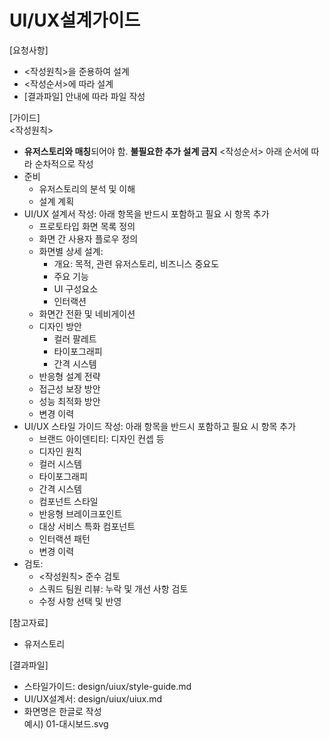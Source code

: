 # UI/UX설계가이드

[요청사항]
- <작성원칙>을 준용하여 설계
- <작성순서>에 따라 설계
- [결과파일] 안내에 따라 파일 작성  

[가이드]  
<작성원칙>
- **유저스토리와 매칭**되어야 함. **불필요한 추가 설계 금지**
<작성순서>
아래 순서에 따라 순차적으로 작성 
- 준비  
  - 유저스토리의 분석 및 이해 
  - 설계 계획 
- UI/UX 설계서 작성: 아래 항목을 반드시 포함하고 필요 시 항목 추가 
  - 프로토타입 화면 목록 정의
  - 화면 간 사용자 플로우 정의 
  - 화면별 상세 설계: 
    - 개요: 목적, 관련 유저스토리, 비즈니스 중요도 
    - 주요 기능 
    - UI 구성요소
    - 인터랙션
  - 화면간 전환 및 네비게이션 
  - 디자인 방안 
    - 컬러 팔레트 
    - 타이포그래피
    - 간격 시스템
  - 반응형 설계 전략 
  - 접근성 보장 방안 
  - 성능 최적화 방안 
  - 변경 이력    
- UI/UX 스타일 가이드 작성: 아래 항목을 반드시 포함하고 필요 시 항목 추가
  - 브랜드 아이덴티티: 디자인 컨셉 등 
  - 디자인 원칙  
  - 컬러 시스템 
  - 타이포그래피
  - 간격 시스템
  - 컴포넌트 스타일 
  - 반응형 브레이크포인트
  - 대상 서비스 특화 컴포넌트  
  - 인터랙션 패턴
  - 변경 이력 
- 검토: 
  - <작성원칙> 준수 검토
  - 스쿼드 팀원 리뷰: 누락 및 개선 사항 검토
  - 수정 사항 선택 및 반영  

[참고자료]
- 유저스토리

[결과파일] 
- 스타일가이드: design/uiux/style-guide.md 
- UI/UX설계서: design/uiux/uiux.md
- 화면명은 한글로 작성  
  예시) 01-대시보드.svg
